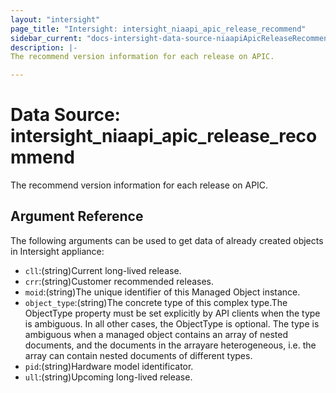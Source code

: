 ```yaml
---
layout: "intersight"
page_title: "Intersight: intersight_niaapi_apic_release_recommend"
sidebar_current: "docs-intersight-data-source-niaapiApicReleaseRecommend"
description: |-
The recommend version information for each release on APIC.

---
```


# Data Source: intersight_niaapi_apic_release_recommend
The recommend version information for each release on APIC.

## Argument Reference
The following arguments can be used to get data of already created objects in Intersight appliance:
* `cll`:(string)Current long-lived release.
* `crr`:(string)Customer recommended releases.
* `moid`:(string)The unique identifier of this Managed Object instance.
* `object_type`:(string)The concrete type of this complex type.The ObjectType property must be set explicitly by API clients when the type is ambiguous. In all other cases, the ObjectType is optional. The type is ambiguous when a managed object contains an array of nested documents, and the documents in the arrayare heterogeneous, i.e. the array can contain nested documents of different types.
* `pid`:(string)Hardware model identificator.
* `ull`:(string)Upcoming long-lived release.
